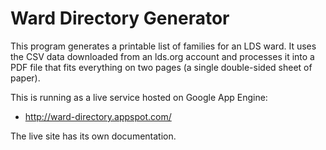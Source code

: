 Ward Directory Generator
========================

This program generates a printable list of families for an LDS ward.
It uses the CSV data downloaded from an lds.org account and
processes it into a PDF file that fits everything on two pages (a
single double-sided sheet of paper).

This is running as a live service hosted on Google App Engine:

* <http://ward-directory.appspot.com/>

The live site has its own documentation.
